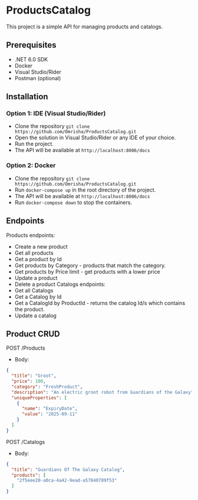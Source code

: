 # ProductsCatalog

This project is a simple API for managing products and catalogs.

## Prerequisites
- .NET 6.0 SDK
- Docker
- Visual Studio/Rider
- Postman (optional)

## Installation

### Option 1: IDE (Visual Studio/Rider)
- Clone the repository `git clone https://github.com/Omrisha/ProductsCatalog.git`
- Open the solution in Visual Studio/Rider or any IDE of your choice.
- Run the project.
- The API will be available at `http://localhost:8006/docs`

### Option 2: Docker
- Clone the repository `git clone https://github.com/Omrisha/ProductsCatalog.git`
- Run `docker-compose up` in the root directory of the project.
- The API will be available at `http://localhost:8006/docs`
- Run `docker-compose down` to stop the containers.


## Endpoints
Products endpoints:
- Create a new product
- Get all products
- Get a product by Id
- Get products by Category - products that match the category.
- Get products by Price limit - get products with a lower price
- Update a product
- Delete a product
Catalogs endpoints:
- Get all Catalogs
- Get a Catalog by Id
- Get a CatalogId by ProductId - returns the catalog Id/s which contains the product.
- Update a catalog


## Product CRUD

POST /Products 
- Body:
```json
{
  "title": "Groot",
  "price": 100,
  "category": "FreshProduct",
  "description": "An electric groot robot from Guardians of the Galaxy",
  "uniqueProperties": [
    {
      "name": "ExpiryDate",
      "value": "2025-09-11"
    }
  ]
}
```

POST /Catalogs
- Body:
```json
{
  "title": "Guardians Of The Galaxy Catalog",
  "products": [
    "2f5eee20-a0ca-4a42-9ead-a57840789f53"
  ]
}
```